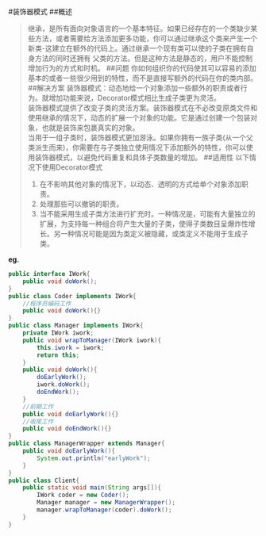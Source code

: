 #装饰器模式
##概述
>继承，是所有面向对象语言的一个基本特征。如果已经存在的一个类缺少某些方法，或者需要给方法添加更多功能，你可以通过继承这个类来产生一个新类-这建立在额外的代码上。通过继承一个现有类可以使的子类在拥有自身方法的同时还拥有 父类的方法。但是这种方法是静态的，用户不能控制增加行为的方式和时机。
##问题
>你如何组织你的代码使其可以容易的添加基本的或者一些很少用到的特性，而不是直接写额外的代码在你的类内部。
##解决方案
>装饰器模式：动态地给一个对象添加一些额外的职责或者行为。就增加功能来说，Decorator模式相比生成子类更为灵活。  
>装饰器模式提供了改变子类的灵活方案。装饰器模式在不必改变原类文件和使用继承的情况下，动态的扩展一个对象的功能。它是通过创建一个包装对象，也就是装饰来包裹真实的对象。  
>当用于一组子类时，装饰器模式更加游泳。如果你拥有一族子类(从一个父类派生而来)，你需要在与子类独立使用情况下添加额外的特性，你可以使用装饰器模式，以避免代码重复和具体子类数量的增加。
##适用性
>以下情况下使用Decorator模式
>1. 在不影响其他对象的情况下，以动态、透明的方式给单个对象添加职责。
>2. 处理那些可以撤销的职责。
>3. 当不能采用生成子类方法进行扩充时。一种情况是，可能有大量独立的扩展，为支持每一种组合将产生大量的子类，使得子类数目呈爆炸性增长。另一种情况可能是因为类定义被隐藏，或类定义不能用于生成子类。

**eg.**
```java
public interface IWork{
	public void doWork();
}
public class Coder implements IWork{
	//程序员编码工作
	public void doWork(){}
}
public class Manager implements IWork{
	private IWork iwork;
	public void wrapToManager(IWork iwork){
		this.iwork = iwork;
		return this;
	}
	public void doWork(){
		doEarlyWork();
		iwork.doWork();
		doEndWork();
	}
	//前期工作
	public void doEarlyWork(){}
	//收尾工作
	public void doEndWork(){}
}
public class ManagerWrapper extends Manager{
	public void doEarlyWork(){
		System.out.println("earlyWork");
	}
}
public class Client{
	public static void main(String args[]){
		IWork coder = new Coder();
		Manager manager = new ManagerWrapper();
		manager.wrapToManager(coder).doWork();
	}
}
```